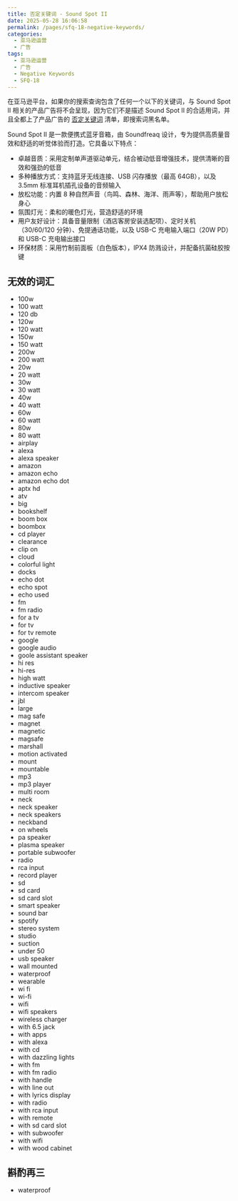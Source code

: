 ```yaml
---
title: 否定关键词 - Sound Spot II
date: 2025-05-28 16:06:58
permalink: /pages/sfq-18-negative-keywords/
categories:
  - 亚马逊运营
  - 广告
tags:
  - 亚马逊运营
  - 广告
  - Negative Keywords
  - SFQ-18
---
```


在亚马逊平台，如果你的搜索查询包含了任何一个以下的关键词，与 Sound Spot II 相关的产品广告将不会呈现，因为它们不是描述 Sound Spot II 的合适用词，并且全都上了产品广告的 [否定关键词](/pages/negative-keywords/) 清单，即搜索词黑名单。

<!-- more -->

Sound Spot II 是一款便携式蓝牙音箱，由 Soundfreaq 设计，专为提供高质量音效和舒适的听觉体验而打造。它具备以下特点：

- 卓越音质：采用定制单声道驱动单元，结合被动低音增强技术，提供清晰的音效和强劲的低音
- 多种播放方式：支持蓝牙无线连接、USB 闪存播放（最高 64GB），以及 3.5mm 标准耳机插孔设备的音频输入
- 放松功能：内置 8 种自然声音（鸟鸣、森林、海洋、雨声等），帮助用户放松身心
- 氛围灯光：柔和的暖色灯光，营造舒适的环境
- 用户友好设计：具备音量限制（酒店客房安装选配项）、定时关机（30/60/120 分钟）、免提通话功能，以及 USB-C 充电输入端口（20W PD）和 USB-C 充电输出接口
- 环保材质：采用竹制前面板（白色版本），IPX4 防溅设计，并配备抗菌硅胶按键

## 无效的词汇

- 100w
- 100 watt
- 120 db
- 120w
- 120 watt
- 150w
- 150 watt
- 200w
- 200 watt
- 20w
- 20 watt
- 30w
- 30 watt
- 40w
- 40 watt
- 60w
- 60 watt
- 80w
- 80 watt
- airplay
- alexa
- alexa speaker
- amazon
- amazon echo
- amazon echo dot
- aptx hd
- atv
- big
- bookshelf
- boom box
- boombox
- cd player
- clearance
- clip on
- cloud
- colorful light
- docks
- echo dot
- echo spot
- echo used
- fm
- fm radio
- for a tv
- for tv
- for tv remote
- google
- google audio
- goole assistant speaker
- hi res
- hi-res
- high watt
- inductive speaker
- intercom speaker
- jbl
- large
- mag safe
- magnet
- magnetic
- magsafe
- marshall
- motion activated
- mount
- mountable
- mp3
- mp3 player
- multi room
- neck
- neck speaker
- neck speakers
- neckband
- on wheels
- pa speaker
- plasma speaker
- portable subwoofer
- radio
- rca input
- record player
- sd
- sd card
- sd card slot
- smart speaker
- sound bar
- spotify
- stereo system
- studio
- suction
- under 50
- usb speaker
- wall mounted
- waterproof
- wearable
- wi fi
- wi-fi
- wifi
- wifi speakers
- wireless charger
- with 6.5 jack
- with apps
- with alexa
- with cd
- with dazzling lights
- with fm
- with fm radio
- with handle
- with line out
- with lyrics display
- with radio
- with rca input
- with remote
- with sd card slot
- with subwoofer
- with wifi
- with wood cabinet

## 斟酌再三

- waterproof
